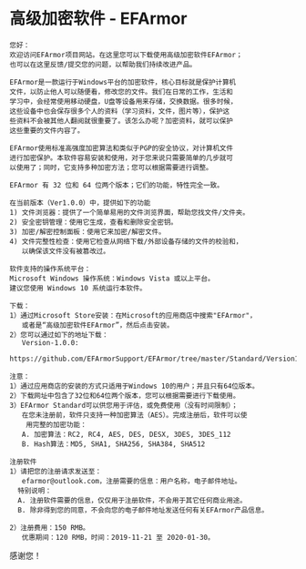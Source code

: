 # 高级加密软件 - EFArmor
    您好：
    欢迎访问EFArmor项目网站。在这里您可以下载使用高级加密软件EFArmor；
    也可以在这里反馈/提交您的问题，以帮助我们持续改进产品。
    
    EFArmor是一款运行于Windows平台的加密软件，核心目标就是保护计算机
    文件，以防止他人可以随便看，修改您的文件。我们在日常的工作，生活和
    学习中，会经常使用移动硬盘，U盘等设备用来存储，交换数据。很多时候，
    这些设备中也会保存很多个人的资料（学习资料，文件，图片等），保护这
    些资料不会被其他人翻阅就很重要了。该怎么办呢？加密资料，就可以保护
    这些重要的文件内容了。
    
    EFArmor使用标准高强度加密算法和类似于PGP的安全协议，对计算机文件
    进行加密保护。本软件容易安装和使用，对于您来说只需要简单的几步就可
    以使用了；同时，它支持多种加密方法；您可以根据需要进行调整。
    
    EFArmor 有 32 位和 64 位两个版本；它们的功能，特性完全一致。

    在当前版本（Ver1.0.0）中，提供如下的功能
    1) 文件浏览器：提供了一个简单易用的文件浏览界面，帮助您找文件/文件夹。
    2) 安全密钥管理：使用它生成，查看和删除安全密钥。
    3) 加密/解密控制面板：使用它来加密/解密文件。 
    4) 文件完整性检查：使用它检查从网络下载/外部设备存储的文件的校验和，
       以确保该文件没有被篡改过。
    
    软件支持的操作系统平台： 
    Microsoft Windows 操作系统：Windows Vista 或以上平台。
    建议您使用 Windows 10 系统运行本软件。
    
    下载：
    1）通过Microsoft Store安装：在Microsoft的应用商店中搜索"EFArmor"，
       或者是“高级加密软件EFArmor”，然后点击安装。
    2）您可以通过如下的地址下载：
       Version-1.0.0: 
       https://github.com/EFArmorSupport/EFArmor/tree/master/Standard/Version1.0.0
    
    注意：
    1）通过应用商店的安装的方式只适用于Windows 10的用户；并且只有64位版本。
    2）下载网址中包含了32位和64位两个版本，您可以根据需要进行下载使用。
    3）EFArmor Standard可以供您用于评估，或免费使用（没有时间限制）；
       在您未注册前，软件只支持一种加密算法（AES）。完成注册后，软件可以使
        用完整的加密功能：
       A. 加密算法：RC2, RC4, AES, DES, DESX, 3DES, 3DES_112 
       B. Hash算法：MD5, SHA1, SHA256, SHA384, SHA512

    注册软件
    1）请把您的注册请求发送至：
       efarmor@outlook.com，注册需要的信息：用户名称，电子邮件地址。
      特别说明：
      A. 注册软件需要的信息，仅仅用于注册软件，不会用于其它任何商业用途。
      B. 除非得到您的同意，不会向您的电子邮件地址发送任何有关EFArmor产品信息。
      
    2）注册费用：150 RMB。
       优惠期间：120 RMB，时间：2019-11-21 至 2020-01-30。

感谢您！
